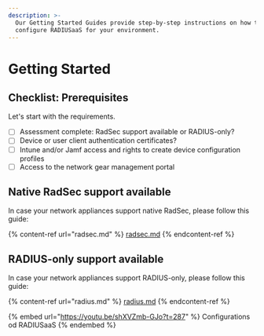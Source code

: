 ```yaml
---
description: >-
  Our Getting Started Guides provide step-by-step instructions on how to
  configure RADIUSaaS for your environment.
---
```


# Getting Started

## Checklist: Prerequisites

Let's start with the requirements.

* [ ] Assessment complete: RadSec support available or RADIUS-only?
* [ ] Device or user client authentication certificates?
* [ ] Intune and/or Jamf access and rights to create device configuration profiles
* [ ] Access to the network gear management portal

## Native RadSec support available

In case your network appliances support native RadSec, please follow this guide:

{% content-ref url="radsec.md" %}
[radsec.md](radsec.md)
{% endcontent-ref %}

## RADIUS-only support available

In case your network appliances support RADIUS-only, please follow this guide:

{% content-ref url="radius.md" %}
[radius.md](radius.md)
{% endcontent-ref %}

{% embed url="https://youtu.be/shXVZmb-GJo?t=287" %}
Configurations od RADIUSaaS
{% endembed %}

